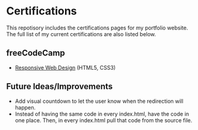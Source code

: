 
# Certifications

This repotisory includes the certifications pages for my portfolio website. The full list of my current certifications are also listed below.


## freeCodeCamp

 - [Responsive Web Design](https://www.freecodecamp.org/certification/brdmyldz/responsive-web-design) (HTML5, CSS3)


## Future Ideas/Improvements

-   Add visual countdown to let the user know when the redirection will happen.
-   Instead of having the same code in every index.html, have the code in one place. Then, in every index.html pull that code from the source file.

